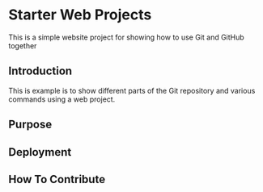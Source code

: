 # Starter Web Projects

This is a simple website project for showing how to use Git and GitHub together

## Introduction

This is example is to show different parts of the Git repository and various commands using a web project.

## Purpose

## Deployment

## How To Contribute